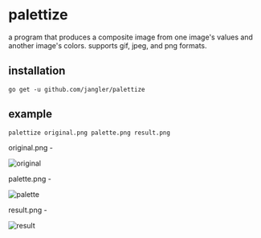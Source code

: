 palettize
=========

a program that produces a composite image from one image's values and another
image's colors. supports gif, jpeg, and png formats.

installation
------------

    go get -u github.com/jangler/palettize

example
-------

    palettize original.png palette.png result.png

original.png -

![original](http://jangler.info/drop/palettize-original.png)

palette.png -

![palette](http://jangler.info/drop/palettize-palette.png)

result.png -

![result](http://jangler.info/drop/palettize-result.png)
